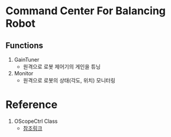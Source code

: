 # Command Center For Balancing Robot

## Functions
1. GainTuner
    - 원격으로 로봇 제어기의 게인을 튜닝
2. Monitor
    - 원격으로 로봇의 상태(각도, 위치) 모니터링

# Reference

1. OScopeCtrl Class
    - [참조링크](http://blog.daum.net/pg365/126)
